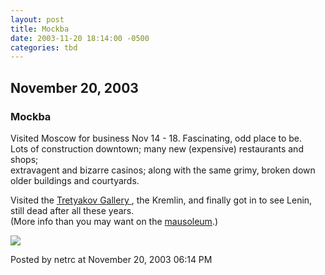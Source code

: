 ```yaml
---
layout: post
title: Mockba
date: 2003-11-20 18:14:00 -0500
categories: tbd
---
```

## November 20, 2003

### Mockba

Visited Moscow for business Nov 14 - 18. Fascinating, odd place to be.  
Lots of construction downtown; many new (expensive) restaurants and shops;  
extravagent and bizarre casinos; along with the same grimy, broken down older
buildings and courtyards.  

Visited the [Tretyakov Gallery ](http://www.museum.ru/tretyakov/), the
Kremlin, and finally got in to see Lenin, still dead after all these years.  
(More info than you may want on the
[mausoleum](http://www.lenin.ru/mas_e.htm).)

  
![](https://s3.amazonaws.com/testrc.com/moscow_ric.jpg)

Posted by netrc at November 20, 2003 06:14 PM  

